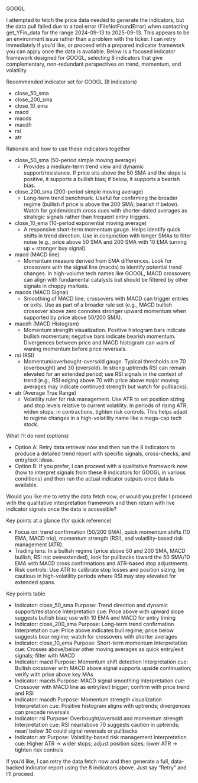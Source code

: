GOOGL

I attempted to fetch the price data needed to generate the indicators, but the data pull failed due to a tool error (FileNotFoundError) when contacting get_YFin_data for the range 2024-09-13 to 2025-09-13. This appears to be an environment issue rather than a problem with the ticker. I can retry immediately if you’d like, or proceed with a prepared indicator framework you can apply once the data is available. Below is a focused indicator framework designed for GOOGL, selecting 8 indicators that give complementary, non-redundant perspectives on trend, momentum, and volatility.

Recommended indicator set for GOOGL (8 indicators)
- close_50_sma
- close_200_sma
- close_10_ema
- macd
- macds
- macdh
- rsi
- atr

Rationale and how to use these indicators together
- close_50_sma (50-period simple moving average)
  - Provides a medium-term trend view and dynamic support/resistance. If price sits above the 50 SMA and the slope is positive, it supports a bullish bias; if below, it supports a bearish bias.
- close_200_sma (200-period simple moving average)
  - Long-term trend benchmark. Useful for confirming the broader regime (bullish if price is above the 200 SMA; bearish if below). Watch for golden/death cross cues with shorter-dated averages as strategic signals rather than frequent entry triggers.
- close_10_ema (10-period exponential moving average)
  - A responsive short-term momentum gauge. Helps identify quick shifts in trend direction. Use in conjunction with longer SMAs to filter noise (e.g., price above 50 SMA and 200 SMA with 10 EMA turning up = stronger buy signal).
- macd (MACD line)
  - Momentum measure derived from EMA differences. Look for crossovers with the signal line (macds) to identify potential trend changes. In high-volume tech names like GOOGL, MACD crossovers can align with fundamental catalysts but should be filtered by other signals in choppy markets.
- macds (MACD Signal)
  - Smoothing of MACD line; crossovers with MACD can trigger entries or exits. Use as part of a broader rule set (e.g., MACD bullish crossover above zero connotes stronger upward momentum when supported by price above 50/200 SMA).
- macdh (MACD Histogram)
  - Momentum strength visualization. Positive histogram bars indicate bullish momentum; negative bars indicate bearish momentum. Divergences between price and MACD histogram can warn of waning momentum before price reversals.
- rsi (RSI)
  - Momentum/overbought-oversold gauge. Typical thresholds are 70 (overbought) and 30 (oversold). In strong uptrends RSI can remain elevated for an extended period; use RSI signals in the context of trend (e.g., RSI edging above 70 with price above major moving averages may indicate continued strength but watch for pullbacks).
- atr (Average True Range)
  - Volatility ruler for risk management. Use ATR to set position sizing and stop levels relative to current volatility. In periods of rising ATR, widen stops; in contractions, tighten risk controls. This helps adapt to regime changes in a high-volatility name like a mega-cap tech stock.

What I’ll do next (options)
- Option A: Retry data retrieval now and then run the 8 indicators to produce a detailed trend report with specific signals, cross-checks, and entry/exit ideas.
- Option B: If you prefer, I can proceed with a qualitative framework now (how to interpret signals from these 8 indicators for GOOGL in various conditions) and then run the actual indicator outputs once data is available.

Would you like me to retry the data fetch now, or would you prefer I proceed with the qualitative interpretation framework and then return with live indicator signals once the data is accessible?

Key points at a glance (for quick reference)
- Focus on: trend confirmation (50/200 SMA), quick momentum shifts (10 EMA, MACD trio), momentum strength (RSI), and volatility-based risk management (ATR).
- Trading lens: In a bullish regime (price above 50 and 200 SMA, MACD bullish, RSI not overextended), look for pullbacks toward the 50 SMA/10 EMA with MACD cross confirmations and ATR-based stop adjustments.
- Risk controls: Use ATR to calibrate stop losses and position sizing; be cautious in high-volatility periods where RSI may stay elevated for extended spans.

Key points table
- Indicator: close_50_sma
  Purpose: Trend direction and dynamic support/resistance
  Interpretation cue: Price above with upward slope suggests bullish bias; use with 10 EMA and MACD for entry timing
- Indicator: close_200_sma
  Purpose: Long-term trend confirmation
  Interpretation cue: Price above indicates bull regime; price below suggests bear regime; watch for crossovers with shorter averages
- Indicator: close_10_ema
  Purpose: Short-term momentum
  Interpretation cue: Crosses above/below other moving averages as quick entry/exit signals; filter with MACD
- Indicator: macd
  Purpose: Momentum shift detection
  Interpretation cue: Bullish crossover with MACD above signal supports upside continuation; verify with price above key MAs
- Indicator: macds
  Purpose: MACD signal smoothing
  Interpretation cue: Crossover with MACD line as entry/exit trigger; confirm with price trend and RSI
- Indicator: macdh
  Purpose: Momentum strength visualization
  Interpretation cue: Positive histogram aligns with uptrends; divergences can precede reversals
- Indicator: rsi
  Purpose: Overbought/oversold and momentum strength
  Interpretation cue: RSI near/above 70 suggests caution in uptrends; near/ below 30 could signal reversals or pullbacks
- Indicator: atr
  Purpose: Volatility-based risk management
  Interpretation cue: Higher ATR → wider stops; adjust position sizes; lower ATR → tighten risk controls

If you’d like, I can retry the data fetch now and then generate a full, data-backed indicator report using the 8 indicators above. Just say “Retry” and I’ll proceed.